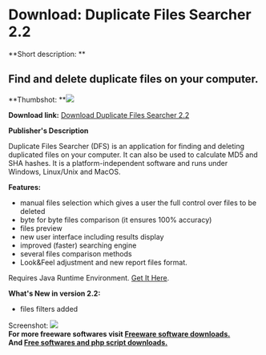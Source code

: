 # Download: Duplicate Files Searcher 2.2

**Short description: **

## Find and delete duplicate files on your computer.

  
**Thumbshot: **![](http://www.freewarefiles.com/screenshot/dfs19_md.jpg)   
  
**Download link:** [Download Duplicate Files Searcher 2.2](http://freesoftwares.boysofts.com/Duplicate-Files-Searcher_program_38636.html)  
  

**Publisher's Description**  
  

Duplicate Files Searcher (DFS) is an application for finding and deleting
duplicated files on your computer. It can also be used to calculate MD5 and
SHA hashes. It is a platform-independent software and runs under Windows,
Linux/Unix and MacOS.

**Features:**

  * manual files selection which gives a user the full control over files to be deleted 
  * byte for byte files comparison (it ensures 100% accuracy) 
  * files preview 
  * new user interface including results display 
  * improved (faster) searching engine 
  * several files comparison methods 
  * Look&Feel adjustment and new report files format. 

Requires Java Runtime Environment. [Get It
Here](http://www.java.com/en/download/manual.jsp).

**What's New in version 2.2:**

  * files filters added 

  
  
Screenshot: ![](http://www.freewarefiles.com/screenshot/dfs19.jpg)  
**For more freeware softwares visit [Freeware software downloads.](http://freesoftwares.boysofts.com/)**   
**And [Free softwares and php script downloads.](http://www.boysofts.com/)**


